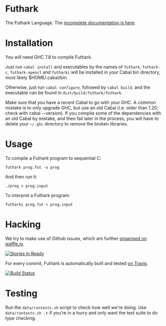 Futhark
==========

The Futhark Language.  The [incomplete documentation is
here](http://futhark.readthedocs.org).

Installation
============

You will need GHC 7.8 to compile Futhark.

Just run `cabal install` and executables by the names of `futhark`,
`futhark-c`, `futhark-opencl` and `futharki` will be installed in your
Cabal bin directory, most likely $HOME/.cabal/bin.

Otherwise, just run `cabal configure`, followed by `cabal build`, 
and the executable can be found in `dist/build/futhark/futhark`.

Make sure that you have a recent Cabal to go with your GHC.  A common
mistake is to only upgrade GHC, but use an old Cabal (i.e. older than
1.20; check with cabal --version).  If you compile some of the
dependencies with an old Cabal by mistake, and then fail later in the
process, you will have to delete your `~/.ghc` directory to remove the
broken libraries.

Usage
=====

To compile a Futhark program to sequential C:

    futhark prog.fut -o prog

And then run it:

    ./prog < prog.input

To interpret a Futhark program:

    futharki prog.fut < prog.input

Hacking
=======

We try to make use of Github issues, which are further [organised on
waffle.io](https://waffle.io/HIPERFIT/futhark).

[![Stories in Ready](https://badge.waffle.io/hiperfit/futhark.png?label=ready&title=Ready)](https://waffle.io/hiperfit/futhark)

For every commit, Futhark is automatically built and tested [on
Travis](https://travis-ci.org/HIPERFIT/futhark).

[![Build Status](https://travis-ci.org/HIPERFIT/futhark.svg?branch=master)](https://travis-ci.org/HIPERFIT/futhark)

Testing
=======

Run the `data/runtests.sh` script to check how well we're doing.  Use
`data/runtests.sh -t` if you're in a hurry and only want the test
suite to do type checking.
